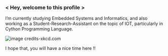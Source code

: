 ### < Hey, welcome to this profile > 
I’m currently studying Embedded Systems and Informatics, and also working as a Student-Research-Assistant on the topic of IOT, particularly in Cython Programming Language.

![image]((https://hrcdn.net/hackerrank/assets/fourohfour-ebdc954bdb49cdc48e95a5ae35a0f0b552e03dfef8056b322e9deff7dc6efe56.png))
credits-xkcd.com

I hope that, you will have a nice time here !!

<!--
**WiresharkIO/WiresharkIO** is a ✨ _special_ ✨ repository because its `README.md` (this file) appears on your GitHub profile.

Here are some ideas to get you started:

- 🔭 I’m currently working on ...
- 🌱 I’m currently learning ...
- 👯 I’m looking to collaborate on ...
- 🤔 I’m looking for help with ...
- 💬 Ask me about ...
- 📫 How to reach me: ...
- 😄 Pronouns: ...
- ⚡ Fun fact: ...
-->
